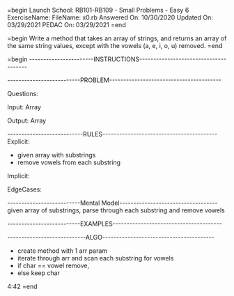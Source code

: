 =begin
Launch School: RB101-RB109 - Small Problems - Easy 6
ExerciseName: []()
FileName: x0.rb
Answered On: 10/30/2020
Updated On: 03/29/2021
PEDAC On: 03/29/2021
=end

=begin
  Write a method that takes an array of strings, and returns an array of the same 
  string values, except with the vowels (a, e, i, o, u) removed.
=end

=begin
-----------------------INSTRUCTIONS--------------------------------------

--------------------------PROBLEM----------------------------------------

Questions:

Input: Array

Output: Array

---------------------------RULES-----------------------------------------
Explicit: 
  - given array with substrings
  - remove vowels from each substring

Implicit: 

EdgeCases:


--------------------------Mental Model-----------------------------------
given array of substrings, parse through each substring and remove vowels


--------------------------EXAMPLES---------------------------------------



----------------------------ALGO----------------------------------------
- create method with 1 arr param
- iterate through arr and scan each substring for vowels
- if char == vowel remove,
- else keep char

4:42
=end
